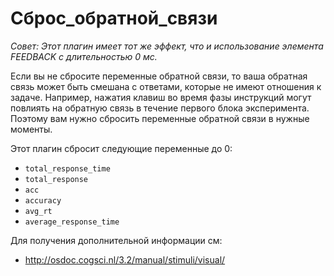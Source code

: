 # Сброс_обратной_связи

*Совет: Этот плагин имеет тот же эффект, что и использование элемента FEEDBACK с длительностью 0 мс.*

Если вы не сбросите переменные обратной связи, то ваша обратная связь может быть смешана с ответами, которые не имеют отношения к задаче. Например, нажатия клавиш во время фазы инструкций могут повлиять на обратную связь в течение
первого блока эксперимента. Поэтому вам нужно сбросить переменные обратной связи в нужные моменты.

Этот плагин сбросит следующие переменные до 0:

- `total_response_time`
- `total_response`
- `acc`
- `accuracy`
- `avg_rt`
- `average_response_time`

Для получения дополнительной информации см:

- <http://osdoc.cogsci.nl/3.2/manual/stimuli/visual/>